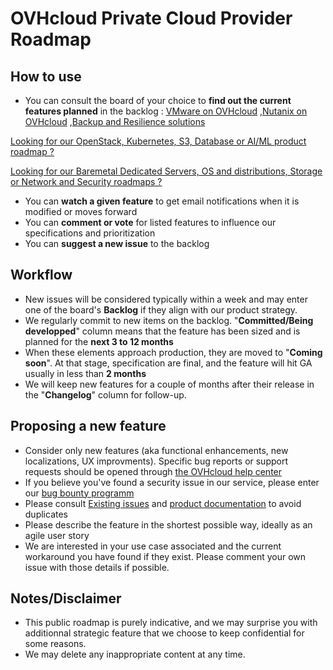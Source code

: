 # OVHcloud Private Cloud Provider Roadmap

## How to use
- You can consult the board of your choice to **find out the current features planned** in the backlog :
[VMware on OVHcloud](https://github.com/ovh/hosted-private-cloud-roadmap/projects/1 "VMware on OVHcloud") ,[Nutanix on OVHcloud](https://github.com/ovh/hosted-private-cloud-roadmap/projects/3 "Nutanix on OVHcloud") ,[Backup and Resilience solutions](https://github.com/ovh/hosted-private-cloud-roadmap/projects/4 "Backup and Resilience solutions")


[Looking for our OpenStack, Kubernetes, S3, Database or AI/ML product roadmap ?](https://github.com/ovh/public-cloud-roadmap "OVHcloud Public Cloud roadmap")

[Looking for our Baremetal Dedicated Servers, OS and distributions, Storage or Network and Security roadmaps ?](https://github.com/ovh/infrastructure-roadmap "OVHcloud Infrastructure : Baremetal servers, OSes, Storage, Network and Security")

- You can **watch a given feature** to get email notifications when it is modified or moves forward
- You can **comment or vote** for listed features to influence our specifications and prioritization
- You can **suggest a new issue** to the backlog 

## Workflow
- New issues will be considered typically within a week and may enter one of the board's **Backlog** if they align with our product strategy.
- We regularly commit to new items on the backlog. "**Committed/Being developped**" column means that the feature has been sized and is planned for the **next 3 to 12 months**
- When these elements approach production, they are moved to "**Coming soon**". At that stage, specification are final, and the feature will hit GA usually in less than **2 months**
- We will keep new features for a couple of months after their release in the "**Changelog**" column for follow-up.

## Proposing a new feature
- Consider only new features (aka functional enhancements, new localizations, UX improvments). Specific bug reports or support requests should be opened through  [the OVHcloud help center](https://help.ovhcloud.com/en-ie/ "the OVHcloud help center")
- If you believe you've found a security issue in our service, please enter our [bug bounty programm ](https://yeswehack.com/programs/ovh#rules "bug bounty programm ")
- Please consult [Existing issues](https://github.com/ovh/hosted-private-cloud-roadmap/issues "Existing issues") and [product documentation](https://docs.ovh.com/gb/en/ "product documentation") to avoid duplicates
- Please describe the feature in the shortest possible way, ideally as an agile user story
- We are interested in your use case associated and the current workaround you have found if they exist. Please comment your own issue with those details if possible. 

## Notes/Disclaimer
- This public roadmap is purely indicative, and we may surprise you with additionnal strategic feature that we choose to keep confidential for some reasons.
- We may delete any inappropriate content at any time.
